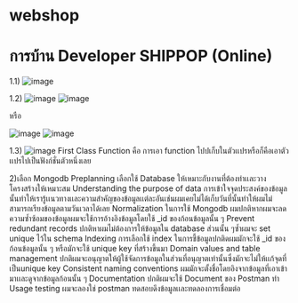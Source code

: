 # webshop
# การบ้าน Developer SHIPPOP (Online)

1.1) 
![image](https://user-images.githubusercontent.com/31690912/113841019-828eb080-97bb-11eb-8b78-4ea7852e7fbb.png)

1.2) 
![image](https://user-images.githubusercontent.com/31690912/113842265-b3bbb080-97bc-11eb-9da8-d09fbe96c6d5.png)
![image](https://user-images.githubusercontent.com/31690912/113842436-dcdc4100-97bc-11eb-9cad-b915935e66f9.png)

หรือ

![image](https://user-images.githubusercontent.com/31690912/113842842-4bb99a00-97bd-11eb-8e4f-e5f9a9257999.png)
![image](https://user-images.githubusercontent.com/31690912/113842876-55db9880-97bd-11eb-8f2b-90613c352058.png)


1.3)
![image](https://user-images.githubusercontent.com/31690912/113843553-def2cf80-97bd-11eb-86d3-7cd692887e59.png)
First Class Function คือ การเอา function ไปปเก็บในตัวเเปรหรือก็คือเอาตัวเเปรไปเป็นฟังก์ชั่นตัวหนึ่งเลย

2)เลือก Mongodb
Preplanning
เลือกใช้ Database ให้เหมาะกับงานที่ต้องทำเเละวางโครงสร้างให้เหมาะสม
Understanding the purpose of data
การเข้าใจจุดประสงค์ของข้อมูลนั้นทำให้เรารู้เเนวทางเเละความสำคัญของข้อมูลเเต่ละอันเช่นผมเคยไม่ได้เก็บวันที่นั้นทำให้ผมไม่สามารถเรียงข้อมูลตามวันเวลาได้เลย
Normalization
ในการใช้ Mongodb ผมปกติหากผมจะลดความซ้ำซ้อมของข้อมูลผมจะใช้การอ้างอิงข้อมูลโดยใช้ _id ของก้อนข้อมูลนั้น ๆ
Prevent redundant records
ปกติหาผมไม่ต้องการให้ข้อมูลใน database ส่วนนั้น ๆซ้ำผมจะ set unique ไว้ใน schema
Indexing
การเลือกใช้ index ในการชี้ข้อมูลปกติดผมมักจะใช้ _id ของก้อนข้อมูลนั้น ๆ หรือมักจะใช้ 
unique key ที่สร้างขึ้นมา
Domain values and table management
ปกติผมจะอนุญาตให้ผู้ใช้จัดการข้อมูลในส่วนที่อนุญาตเท่านั้นซึ่งมักจะไม่ให้เเก้จุดที่เป็นunique key 
Consistent naming conventions
ผมมักจะตั้งชื่อโดยอิงจากข้อมูลที่เอาเข้ามาเเละดูจากข้อมูลก้อนนั้น ๆ
Documentation
ปกติผมจะใช้  Document ของ Postman ทำ 
Usage testing
ผมจะลองใช่ postman ทดสอบดึงข้อมูลเเละทดลองการเชื่อมต่อ
